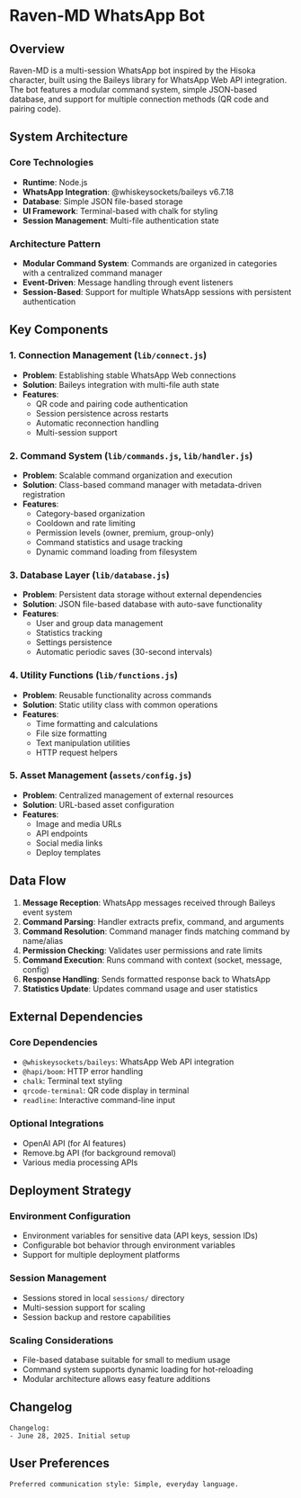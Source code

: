 # Raven-MD WhatsApp Bot

## Overview

Raven-MD is a multi-session WhatsApp bot inspired by the Hisoka character, built using the Baileys library for WhatsApp Web API integration. The bot features a modular command system, simple JSON-based database, and support for multiple connection methods (QR code and pairing code).

## System Architecture

### Core Technologies
- **Runtime**: Node.js
- **WhatsApp Integration**: @whiskeysockets/baileys v6.7.18
- **Database**: Simple JSON file-based storage
- **UI Framework**: Terminal-based with chalk for styling
- **Session Management**: Multi-file authentication state

### Architecture Pattern
- **Modular Command System**: Commands are organized in categories with a centralized command manager
- **Event-Driven**: Message handling through event listeners
- **Session-Based**: Support for multiple WhatsApp sessions with persistent authentication

## Key Components

### 1. Connection Management (`lib/connect.js`)
- **Problem**: Establishing stable WhatsApp Web connections
- **Solution**: Baileys integration with multi-file auth state
- **Features**:
  - QR code and pairing code authentication
  - Session persistence across restarts
  - Automatic reconnection handling
  - Multi-session support

### 2. Command System (`lib/commands.js`, `lib/handler.js`)
- **Problem**: Scalable command organization and execution
- **Solution**: Class-based command manager with metadata-driven registration
- **Features**:
  - Category-based organization
  - Cooldown and rate limiting
  - Permission levels (owner, premium, group-only)
  - Command statistics and usage tracking
  - Dynamic command loading from filesystem

### 3. Database Layer (`lib/database.js`)
- **Problem**: Persistent data storage without external dependencies
- **Solution**: JSON file-based database with auto-save functionality
- **Features**:
  - User and group data management
  - Statistics tracking
  - Settings persistence
  - Automatic periodic saves (30-second intervals)

### 4. Utility Functions (`lib/functions.js`)
- **Problem**: Reusable functionality across commands
- **Solution**: Static utility class with common operations
- **Features**:
  - Time formatting and calculations
  - File size formatting
  - Text manipulation utilities
  - HTTP request helpers

### 5. Asset Management (`assets/config.js`)
- **Problem**: Centralized management of external resources
- **Solution**: URL-based asset configuration
- **Features**:
  - Image and media URLs
  - API endpoints
  - Social media links
  - Deploy templates

## Data Flow

1. **Message Reception**: WhatsApp messages received through Baileys event system
2. **Command Parsing**: Handler extracts prefix, command, and arguments
3. **Command Resolution**: Command manager finds matching command by name/alias
4. **Permission Checking**: Validates user permissions and rate limits
5. **Command Execution**: Runs command with context (socket, message, config)
6. **Response Handling**: Sends formatted response back to WhatsApp
7. **Statistics Update**: Updates command usage and user statistics

## External Dependencies

### Core Dependencies
- `@whiskeysockets/baileys`: WhatsApp Web API integration
- `@hapi/boom`: HTTP error handling
- `chalk`: Terminal text styling
- `qrcode-terminal`: QR code display in terminal
- `readline`: Interactive command-line input

### Optional Integrations
- OpenAI API (for AI features)
- Remove.bg API (for background removal)
- Various media processing APIs

## Deployment Strategy

### Environment Configuration
- Environment variables for sensitive data (API keys, session IDs)
- Configurable bot behavior through environment variables
- Support for multiple deployment platforms

### Session Management
- Sessions stored in local `sessions/` directory
- Multi-session support for scaling
- Session backup and restore capabilities

### Scaling Considerations
- File-based database suitable for small to medium usage
- Command system supports dynamic loading for hot-reloading
- Modular architecture allows easy feature additions

## Changelog

```
Changelog:
- June 28, 2025. Initial setup
```

## User Preferences

```
Preferred communication style: Simple, everyday language.
```